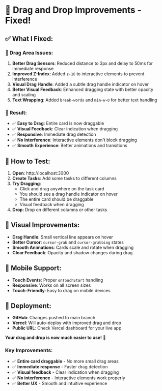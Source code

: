 # 🎯 **Drag and Drop Improvements - Fixed!**

## ✅ **What I Fixed:**

### **🔧 Drag Area Issues:**
1. **Better Drag Sensors**: Reduced distance to 3px and delay to 50ms for immediate response
2. **Improved Z-Index**: Added `z-10` to interactive elements to prevent interference
3. **Visual Drag Handle**: Added a subtle drag handle indicator on hover
4. **Better Visual Feedback**: Enhanced dragging state with better opacity and scaling
5. **Text Wrapping**: Added `break-words` and `min-w-0` for better text handling

### **🚀 Result:**
- ✅ **Easy to Drag**: Entire card is now draggable
- ✅ **Visual Feedback**: Clear indication when dragging
- ✅ **Responsive**: Immediate drag detection
- ✅ **No Interference**: Interactive elements don't block dragging
- ✅ **Smooth Experience**: Better animations and transitions

## 🎯 **How to Test:**

1. **Open**: http://localhost:3000
2. **Create Tasks**: Add some tasks to different columns
3. **Try Dragging**: 
   - Click and drag anywhere on the task card
   - You should see a drag handle indicator on hover
   - The entire card should be draggable
   - Visual feedback when dragging
4. **Drop**: Drop on different columns or other tasks

## 🎨 **Visual Improvements:**

- **Drag Handle**: Small vertical line appears on hover
- **Better Cursor**: `cursor-grab` and `cursor-grabbing` states
- **Smooth Animations**: Cards scale and rotate when dragging
- **Clear Feedback**: Opacity and shadow changes during drag

## 📱 **Mobile Support:**

- **Touch Events**: Proper `onTouchStart` handling
- **Responsive**: Works on all screen sizes
- **Touch-Friendly**: Easy to drag on mobile devices

## 🚀 **Deployment:**

- **GitHub**: Changes pushed to main branch
- **Vercel**: Will auto-deploy with improved drag and drop
- **Public URL**: Check Vercel dashboard for your live app

**Your drag and drop is now much easier to use!** 🎉

### **Key Improvements:**
- ✅ **Entire card draggable** - No more small drag areas
- ✅ **Immediate response** - Faster drag detection
- ✅ **Visual feedback** - Clear indication when dragging
- ✅ **No interference** - Interactive elements work properly
- ✅ **Better UX** - Smooth and intuitive experience 